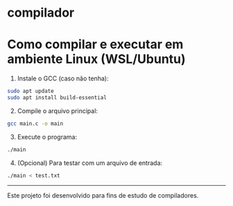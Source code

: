 # compilador
# Como compilar e executar em ambiente Linux (WSL/Ubuntu)

1. Instale o GCC (caso não tenha):
```bash
sudo apt update
sudo apt install build-essential
```

2. Compile o arquivo principal:
```bash
gcc main.c -o main
```

3. Execute o programa:
```bash
./main
```

4. (Opcional) Para testar com um arquivo de entrada:
```bash
./main < test.txt
```

---
Este projeto foi desenvolvido para fins de estudo de compiladores.